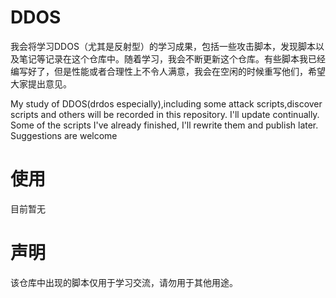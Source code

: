 # DDOS
我会将学习DDOS（尤其是反射型）的学习成果，包括一些攻击脚本，发现脚本以及笔记等记录在这个仓库中。随着学习，我会不断更新这个仓库。有些脚本我已经编写好了，但是性能或者合理性上不令人满意，我会在空闲的时候重写他们，希望大家提出意见。

My study of DDOS(drdos especially),including some attack scripts,discover scripts and others will be recorded in this repository. I'll update continually. Some of the scripts I've already finished, I'll rewrite them and publish later. Suggestions are welcome

# 使用
 目前暂无

# 声明
该仓库中出现的脚本仅用于学习交流，请勿用于其他用途。
